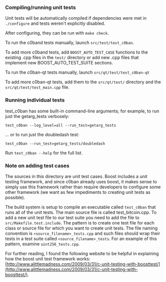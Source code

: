 ### Compiling/running unit tests

Unit tests will be automatically compiled if dependencies were met in `./configure`
and tests weren't explicitly disabled.

After configuring, they can be run with `make check`.

To run the c0band tests manually, launch `src/test/test_c0ban`.

To add more c0band tests, add `BOOST_AUTO_TEST_CASE` functions to the existing
.cpp files in the `test/` directory or add new .cpp files that
implement new BOOST_AUTO_TEST_SUITE sections.

To run the c0ban-qt tests manually, launch `src/qt/test/test_c0ban-qt`

To add more c0ban-qt tests, add them to the `src/qt/test/` directory and
the `src/qt/test/test_main.cpp` file.

### Running individual tests

test_c0ban has some built-in command-line arguments; for
example, to run just the getarg_tests verbosely:

    test_c0ban --log_level=all --run_test=getarg_tests

... or to run just the doubledash test:

    test_c0ban --run_test=getarg_tests/doubledash

Run `test_c0ban --help` for the full list.

### Note on adding test cases

The sources in this directory are unit test cases.  Boost includes a
unit testing framework, and since c0ban already uses boost, it makes
sense to simply use this framework rather than require developers to
configure some other framework (we want as few impediments to creating
unit tests as possible).

The build system is setup to compile an executable called `test_c0ban`
that runs all of the unit tests.  The main source file is called
test_bitcoin.cpp. To add a new unit test file to our test suite you need
to add the file to `src/Makefile.test.include`. The pattern is to create
one test file for each class or source file for which you want to create
unit tests.  The file naming convention is `<source_filename>_tests.cpp`
and such files should wrap their tests in a test suite
called `<source_filename>_tests`. For an example of this pattern,
examine `uint256_tests.cpp`.

For further reading, I found the following website to be helpful in
explaining how the boost unit test framework works:
[http://www.alittlemadness.com/2009/03/31/c-unit-testing-with-boosttest/](http://www.alittlemadness.com/2009/03/31/c-unit-testing-with-boosttest/).
